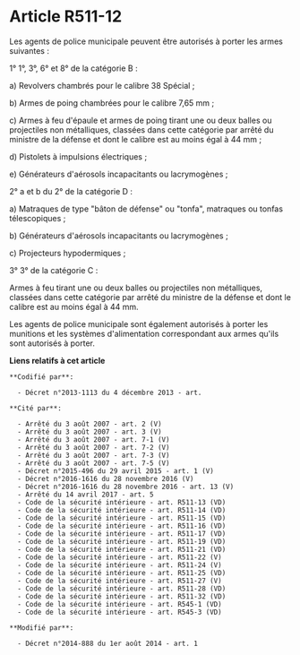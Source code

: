 # Article R511-12

Les agents de police municipale peuvent être autorisés à porter les armes suivantes : 

1° 1°, 3°, 6° et 8° de la catégorie B : 

a) Revolvers chambrés pour le calibre 38 Spécial ; 

b) Armes de poing chambrées pour le calibre 7,65 mm ; 

c) Armes à feu d'épaule et armes de poing tirant une ou deux balles ou projectiles non métalliques, classées dans cette
catégorie par arrêté du ministre de la défense et dont le calibre est au moins égal à 44 mm ; 

d) Pistolets à impulsions électriques ; 

e) Générateurs d'aérosols incapacitants ou lacrymogènes ; 

2° a et b du 2° de la catégorie D : 

a) Matraques de type "bâton de défense" ou "tonfa", matraques ou tonfas télescopiques ; 

b) Générateurs d'aérosols incapacitants ou lacrymogènes ; 

c) Projecteurs hypodermiques ; 

3° 3° de la catégorie C : 

Armes à feu tirant une ou deux balles ou projectiles non métalliques, classées dans cette catégorie par arrêté du ministre de
la défense et dont le calibre est au moins égal à 44 mm.

Les agents de police municipale sont également autorisés à porter les munitions et les systèmes d'alimentation correspondant
aux armes qu'ils sont autorisés à porter.

**Liens relatifs à cet article**

	**Codifié par**:

	  - Décret n°2013-1113 du 4 décembre 2013 - art.

	**Cité par**:

	  - Arrêté du 3 août 2007 - art. 2 (V)
	  - Arrêté du 3 août 2007 - art. 3 (V)
	  - Arrêté du 3 août 2007 - art. 7-1 (V)
	  - Arrêté du 3 août 2007 - art. 7-2 (V)
	  - Arrêté du 3 août 2007 - art. 7-3 (V)
	  - Arrêté du 3 août 2007 - art. 7-5 (V)
	  - Décret n°2015-496 du 29 avril 2015 - art. 1 (V)
	  - Décret n°2016-1616 du 28 novembre 2016 (V)
	  - Décret n°2016-1616 du 28 novembre 2016 - art. 13 (V)
	  - Arrêté du 14 avril 2017 - art. 5
	  - Code de la sécurité intérieure - art. R511-13 (VD)
	  - Code de la sécurité intérieure - art. R511-14 (VD)
	  - Code de la sécurité intérieure - art. R511-15 (VD)
	  - Code de la sécurité intérieure - art. R511-16 (VD)
	  - Code de la sécurité intérieure - art. R511-17 (VD)
	  - Code de la sécurité intérieure - art. R511-19 (VD)
	  - Code de la sécurité intérieure - art. R511-21 (VD)
	  - Code de la sécurité intérieure - art. R511-22 (V)
	  - Code de la sécurité intérieure - art. R511-24 (V)
	  - Code de la sécurité intérieure - art. R511-25 (VD)
	  - Code de la sécurité intérieure - art. R511-27 (V)
	  - Code de la sécurité intérieure - art. R511-28 (VD)
	  - Code de la sécurité intérieure - art. R511-32 (VD)
	  - Code de la sécurité intérieure - art. R545-1 (VD)
	  - Code de la sécurité intérieure - art. R545-3 (VD)

	**Modifié par**:

	  - Décret n°2014-888 du 1er août 2014 - art. 1
